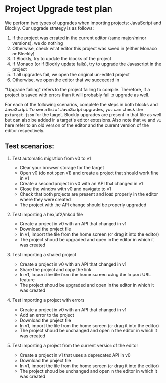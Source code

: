 # Project Upgrade test plan

We perform two types of upgrades when importing projects: JavaScript and Blockly.
Our upgrade strategy is as follows:

1. If the project was created in the current editor (same major/minor versions), we do nothing
2. Otherwise, check what editor this project was saved in (either Monaco or Blockly)
3. If Blockly, try to update the blocks of the project
4. If Monaco (or if Blockly update fails), try to upgrade the Javascript in the project
5. If all upgrades fail, we open the original un-edited project
6. Otherwise, we open the editor that we succeeded in

"Upgrade failing" refers to the project failing to compile.
Therefore, if a project is saved with errors than it will probably fail to upgrade as well.

For each of the following scenarios, complete the steps in both blocks and JavaScript.
To see a list of JavaScript upgrades, you can check the `pxtarget.json` for the target.
Blockly upgrades are present in that file as well but can also be added in a target's editor extesions.
Also note that `v0` and `v1` here refer to an old version of the editor and the current version of the editor respectively.

## Test scenarios:

1. Test automatic migration from v0 to v1
    * Clear your browser storage for the target
    * Open v0 (do not open v1) and create a project that should work fine in v1
    * Create a second project in v0 with an API that changed in v1
    * Close the window with v0 and navigate to v1
    * Check that both projects are present and load properly in the editor where they were created
    * The project with the API change should be properly upgraded

2. Test importing a hex/uf2/mkcd file
    * Create a project in v0 with an API that changed in v1
    * Download the project file
    * In v1, import the file from the home screen (or drag it into the editor)
    * The project should be upgraded and open in the editor in which it was created

3. Test importing a shared project
    * Create a project in v0 with an API that changed in v1
    * Share the project and copy the link
    * In v1, import the file from the home screen using the Import URL feature
    * The project should be upgraded and open in the editor in which it was created

4. Test importing a project with errors
    * Create a project in v0 with an API that changed in v1
    * Add an error to the project
    * Download the project file
    * In v1, import the file from the home screen (or drag it into the editor)
    * The project should be unchanged and open in the editor in which it was created

5. Test importing a project from the current version of the editor
    * Create a project in v1 that uses a deprecated API in v0
    * Download the project file
    * In v1, import the file from the home screen (or drag it into the editor)
    * The project should be unchanged and open in the editor in which it was created
